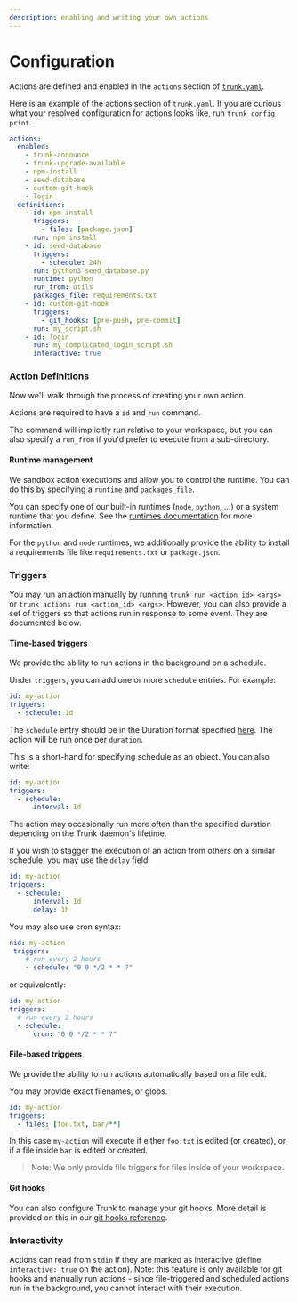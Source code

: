 ```yaml
---
description: enabling and writing your own actions
---
```


# Configuration

Actions are defined and enabled in the `actions` section of [`trunk.yaml`](../../reference/trunk-yaml/readme.md).

Here is an example of the actions section of `trunk.yaml`. If you are curious what your resolved configuration for actions looks like, run `trunk config print`.

```yaml
actions:
  enabled:
    - trunk-announce
    - trunk-upgrade-available
    - npm-install
    - seed-database
    - custom-git-hook
    - login
  definitions:
    - id: npm-install
      triggers:
        - files: [package.json]
      run: npm install
    - id: seed-database
      triggers:
        - schedule: 24h
      run: python3 seed_database.py
      runtime: python
      run_from: utils
      packages_file: requirements.txt
    - id: custom-git-hook
      triggers:
        - git_hooks: [pre-push, pre-commit]
      run: my_script.sh
    - id: login
      run: my_complicated_login_script.sh
      interactive: true
```

### Action Definitions

Now we'll walk through the process of creating your own action.

Actions are required to have a `id` and `run` command.

The command will implicitly run relative to your workspace, but you can also specify a `run_from` if you'd prefer to execute from a sub-directory.

#### Runtime management

We sandbox action executions and allow you to control the runtime. You can do this by specifying a `runtime` and `packages_file`.

You can specify one of our built-in runtimes (`node`, `python`, ...) or a system runtime that you define. See the [runtimes documentation](../../reference/trunk-yaml/#runtimes) for more information.

For the `python` and `node` runtimes, we additionally provide the ability to install a requirements file like `requirements.txt` or `package.json`.

### Triggers

You may run an action manually by running `trunk run <action_id> <args>` or `trunk actions run <action_id> <args>`. However, you can also provide a set of triggers so that actions run in response to some event. They are documented below.

#### Time-based triggers

We provide the ability to run actions in the background on a schedule.

Under `triggers`, you can add one or more `schedule` entries. For example:

```yaml
id: my-action
triggers:
  - schedule: 1d
```

The `schedule` entry should be in the Duration format specified [here](https://pkg.go.dev/time#ParseDuration). The action will be run once per `duration`.

This is a short-hand for specifying schedule as an object. You can also write:

```yaml
id: my-action
triggers:
  - schedule:
      interval: 1d
```

The action may occasionally run more often than the specified duration depending on the Trunk daemon's lifetime.

If you wish to stagger the execution of an action from others on a similar schedule, you may use the `delay` field:

```yaml
id: my-action
triggers:
  - schedule:
      interval: 1d
      delay: 1h
```

You may also use cron syntax:

```yaml
nid: my-action
 triggers:
    # run every 2 hours
    - schedule: "0 0 */2 * * ?"
```

or equivalently:

```yaml
id: my-action
triggers:
  # run every 2 hours
  - schedule:
      cron: "0 0 */2 * * ?"
```

#### File-based triggers

We provide the ability to run actions automatically based on a file edit.

You may provide exact filenames, or globs.

```yaml
id: my-action
triggers:
  - files: [foo.txt, bar/**]
```

In this case `my-action` will execute if either `foo.txt` is edited (or created), or if a file inside `bar` is edited or created.

> Note: We only provide file triggers for files inside of your workspace.

#### Git hooks

You can also configure Trunk to manage your git hooks. More detail is provided on this in our [git hooks reference](./git-hooks.md).

### Interactivity

Actions can read from `stdin` if they are marked as interactive (define `interactive: true` on the action). Note: this feature is only available for git hooks and manually run actions - since file-triggered and scheduled actions run in the background, you cannot interact with their execution.
